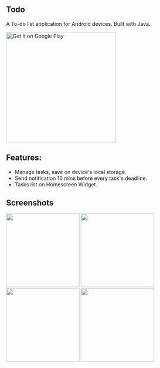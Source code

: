 ## Todo
<p>A To-do list application for Android devices. Built with Java.</p>
<a href='https://play.google.com/store/apps/details?id=com.basoft.todo&pcampaignid=pcampaignidMKT-Other-global-all-co-prtnr-py-PartBadge-Mar2515-1'><img width='300px' alt='Get it on Google Play' src='https://play.google.com/intl/en_us/badges/static/images/badges/en_badge_web_generic.png'/></a>

## Features:
* Manage tasks, save on device's local storage.
* Send notification 10 mins before every task's deadline.
* Tasks list on Homescreen Widget.

## Screenshots
<img src="https://github.com/tranbaoanhh27/todo-app/assets/108526097/d40075ec-c655-42d4-8b1e-da39803ef673" width="200px" />
<img src="https://github.com/tranbaoanhh27/todo-app/assets/108526097/7d3702f3-e858-457c-935f-ac8eed60a73d" width="200px" />
<img src="https://github.com/tranbaoanhh27/todo-app/assets/108526097/3988ee4c-0aa1-4b51-ad33-b9d7378dba3c" width="200px" />
<img src="https://github.com/tranbaoanhh27/todo-app/assets/108526097/2201f247-6efc-4b1b-a097-51b08e33f348" width="200px" />
